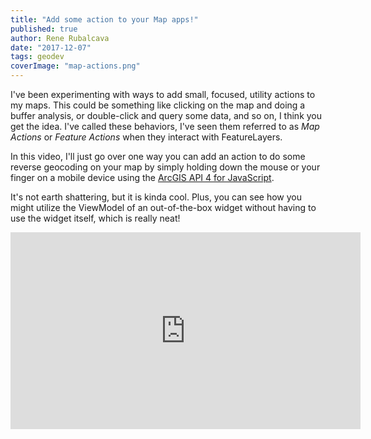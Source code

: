 ```yaml
---
title: "Add some action to your Map apps!"
published: true
author: Rene Rubalcava
date: "2017-12-07"
tags: geodev
coverImage: "map-actions.png"
---
```


I've been experimenting with ways to add small, focused, utility actions to my maps. This could be something like clicking on the map and doing a buffer analysis, or double-click and query some data, and so on, I think you get the idea. I've called these behaviors, I've seen them referred to as _Map Actions_ or _Feature Actions_ when they interact with FeatureLayers.

In this video, I'll just go over one way you can add an action to do some reverse geocoding on your map by simply holding down the mouse or your finger on a mobile device using the [ArcGIS API 4 for JavaScript](https://developers.arcgis.com/javascript/).

It's not earth shattering, but it is kinda cool. Plus, you can see how you might utilize the ViewModel of an out-of-the-box widget without having to use the widget itself, which is really neat!

<iframe width="560" height="315" src="https://www.youtube.com/embed/Mde23cbviDs" frameborder="0" gesture="media" allow="encrypted-media" allowfullscreen></iframe>
